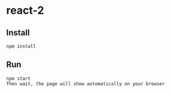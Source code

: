# react-2

## Install 
 `npm install`

 ## Run
 ```
 npm start
 Then wait, the page will show automatically on your browser
 ```
